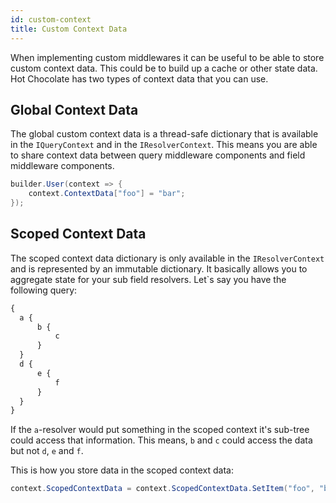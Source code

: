 ```yaml
---
id: custom-context
title: Custom Context Data
---
```


When implementing custom middlewares it can be useful to be able to store custom context data. This could be to build up a cache or other state data. Hot Chocolate has two types of context data that you can use.

## Global Context Data

The global custom context data is a thread-safe dictionary that is available in the `IQueryContext` and in the `IResolverContext`. This means you are able to share context data between query middleware components and field middleware components.

```csharp
builder.User(context => {
    context.ContextData["foo"] = "bar";
});
```

## Scoped Context Data

The scoped context data dictionary is only available in the `IResolverContext` and is represented by an immutable dictionary. It basically allows you to aggregate state for your sub field resolvers. Let`s say you have the following query:

```graphql
{
  a {
      b {
          c
      }
  }
  d {
      e {
          f
      }
  }
}
```

If the `a`-resolver would put something in the scoped context it's sub-tree could access that information. This means, `b` and `c` could access the data but not `d`, `e` and `f`.

This is how you store data in the scoped context data:

```csharp
context.ScopedContextData = context.ScopedContextData.SetItem("foo", "bar");
```